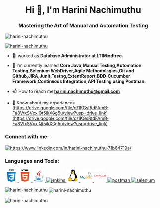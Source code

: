 <h1 align="center">Hi 👋, I'm Harini Nachimuthu</h1>
<h3 align="center">Mastering the Art of Manual and Automation Testing</h3>

<p align="left"> <img src="https://komarev.com/ghpvc/?username=harini-nachimuthu&label=Profile%20views&color=0e75b6&style=flat" alt="harini-nachimuthu" /> </p>

<p align="left"> <a href="https://github.com/ryo-ma/github-profile-trophy"><img src="https://github-profile-trophy.vercel.app/?username=harini-nachimuthu" alt="harini-nachimuthu" /></a> </p>

- 🔭I worked as **Database Administrator at LTIMindtree.**

- 🌱 I’m currently learned **Core Java,Manual Testing,Automation Testing,Selenium WebDriver,Agile Methodologies,Git and Github,JIRA,Junit,Testng,ExtentReport,BDD-Cucumber Framework,Continuous Integration,API Testing using Postman.**

- 📫 How to reach me **harini.nachimuthu@gmail.com**

- 📄 Know about my experiences [https://drive.google.com/file/d/1KGsRtdFAmB-Fa8VtxSVxxiQt5ikXGg5u/view?usp=drive_link](https://drive.google.com/file/d/1KGsRtdFAmB-Fa8VtxSVxxiQt5ikXGg5u/view?usp=drive_link)

<h3 align="left">Connect with me:</h3>
<p align="left">
<a href="https://linkedin.com/in/https://www.linkedin.com/in/harini-nachimuthu-71b64719a/" target="blank"><img align="center" src="https://raw.githubusercontent.com/rahuldkjain/github-profile-readme-generator/master/src/images/icons/Social/linked-in-alt.svg" alt="https://www.linkedin.com/in/harini-nachimuthu-71b64719a/" height="30" width="40" /></a>
</p>

<h3 align="left">Languages and Tools:</h3>
<p align="left"> <a href="https://www.w3schools.com/css/" target="_blank" rel="noreferrer"> <img src="https://raw.githubusercontent.com/devicons/devicon/master/icons/css3/css3-original-wordmark.svg" alt="css3" width="40" height="40"/> </a> <a href="https://www.w3.org/html/" target="_blank" rel="noreferrer"> <img src="https://raw.githubusercontent.com/devicons/devicon/master/icons/html5/html5-original-wordmark.svg" alt="html5" width="40" height="40"/> </a> <a href="https://www.java.com" target="_blank" rel="noreferrer"> <img src="https://raw.githubusercontent.com/devicons/devicon/master/icons/java/java-original.svg" alt="java" width="40" height="40"/> </a> <a href="https://www.jenkins.io" target="_blank" rel="noreferrer"> <img src="https://www.vectorlogo.zone/logos/jenkins/jenkins-icon.svg" alt="jenkins" width="40" height="40"/> </a> <a href="https://www.linux.org/" target="_blank" rel="noreferrer"> <img src="https://raw.githubusercontent.com/devicons/devicon/master/icons/linux/linux-original.svg" alt="linux" width="40" height="40"/> </a> <a href="https://www.mysql.com/" target="_blank" rel="noreferrer"> <img src="https://raw.githubusercontent.com/devicons/devicon/master/icons/mysql/mysql-original-wordmark.svg" alt="mysql" width="40" height="40"/> </a> <a href="https://www.oracle.com/" target="_blank" rel="noreferrer"> <img src="https://raw.githubusercontent.com/devicons/devicon/master/icons/oracle/oracle-original.svg" alt="oracle" width="40" height="40"/> </a> <a href="https://postman.com" target="_blank" rel="noreferrer"> <img src="https://www.vectorlogo.zone/logos/getpostman/getpostman-icon.svg" alt="postman" width="40" height="40"/> </a> <a href="https://www.selenium.dev" target="_blank" rel="noreferrer"> <img src="https://raw.githubusercontent.com/detain/svg-logos/780f25886640cef088af994181646db2f6b1a3f8/svg/selenium-logo.svg" alt="selenium" width="40" height="40"/> </a> </p>

<p><img align="left" src="https://github-readme-stats.vercel.app/api/top-langs?username=harini-nachimuthu&show_icons=true&locale=en&layout=compact" alt="harini-nachimuthu" /></p>

<p>&nbsp;<img align="center" src="https://github-readme-stats.vercel.app/api?username=harini-nachimuthu&show_icons=true&locale=en" alt="harini-nachimuthu" /></p>

<p><img align="center" src="https://github-readme-streak-stats.herokuapp.com/?user=harini-nachimuthu&" alt="harini-nachimuthu" /></p>
